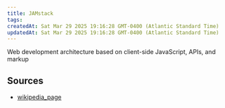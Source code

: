 ```yaml
---
title: JAMstack
tags: 
createdAt: Sat Mar 29 2025 19:16:28 GMT-0400 (Atlantic Standard Time)
updatedAt: Sat Mar 29 2025 19:16:28 GMT-0400 (Atlantic Standard Time)
---
```



Web development architecture based on client-side JavaScript, APIs, and markup



## Sources
- [wikipedia_page](https://en.wikipedia.org/wiki/JAMstack)
